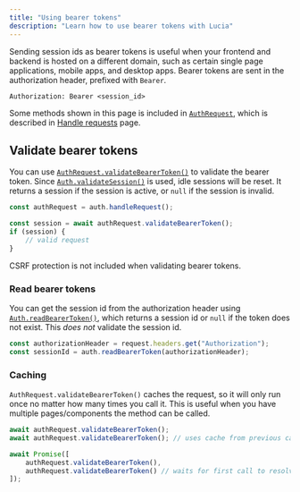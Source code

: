 ```yaml
---
title: "Using bearer tokens"
description: "Learn how to use bearer tokens with Lucia"
---
```


Sending session ids as bearer tokens is useful when your frontend and backend is hosted on a different domain, such as certain single page applications, mobile apps, and desktop apps. Bearer tokens are sent in the authorization header, prefixed with `Bearer`.

```http
Authorization: Bearer <session_id>
```

Some methods shown in this page is included in [`AuthRequest`](/reference/lucia/interfaces/authrequest), which is described in [Handle requests](/basics/handle-requests) page.

## Validate bearer tokens

You can use [`AuthRequest.validateBearerToken()`](/reference/lucia/interfaces/authrequest#validatebearertoken) to validate the bearer token. Since [`Auth.validateSession()`](/reference/lucia/interfaces/auth#validatesession) is used, idle sessions will be reset. It returns a session if the session is active, or `null` if the session is invalid.

```ts
const authRequest = auth.handleRequest();

const session = await authRequest.validateBearerToken();
if (session) {
	// valid request
}
```

CSRF protection is not included when validating bearer tokens.

### Read bearer tokens

You can get the session id from the authorization header using [`Auth.readBearerToken()`](/reference/lucia/interfaces/auth#readbearertoken), which returns a session id or `null` if the token does not exist. This _does not_ validate the session id.

```ts
const authorizationHeader = request.headers.get("Authorization");
const sessionId = auth.readBearerToken(authorizationHeader);
```

### Caching

`AuthRequest.validateBearerToken()` caches the request, so it will only run once no matter how many times you call it. This is useful when you have multiple pages/components the method can be called.

```ts
await authRequest.validateBearerToken();
await authRequest.validateBearerToken(); // uses cache from previous call
```

```ts
await Promise([
	authRequest.validateBearerToken(),
	authRequest.validateBearerToken() // waits for first call to resolve
]);
```
